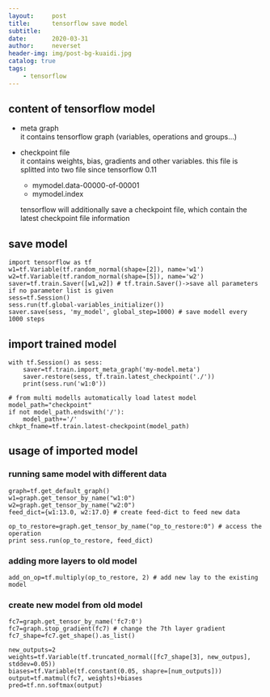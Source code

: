 ```yaml
---
layout:     post
title:      tensorflow save model
subtitle:   
date:       2020-03-31
author:     neverset
header-img: img/post-bg-kuaidi.jpg
catalog: true
tags:
    - tensorflow
---
```


## content of tensorflow model

- meta graph    
    it contains tensorflow graph (variables, operations and groups...)
- checkpoint file   
    it contains weights, bias, gradients and other variables.
    this file is splitted into two file since tensorflow 0.11   
    * mymodel.data-00000-of-00001
    * mymodel.index

    tensorflow will additionally save a checkpoint file, which contain the latest checkpoint file information

## save model

    import tensorflow as tf
    w1=tf.Variable(tf.random_normal(shape=[2]), name='w1')
    w2=tf.Variable(tf.random_normal(shape=[5]), name='w2')
    saver=tf.train.Saver([w1,w2]) # tf.train.Saver()->save all parameters if no parameter list is given
    sess=tf.Session()
    sess.run(tf.global-variables_initializer())
    saver.save(sess, 'my_model', global_step=1000) # save modell every 1000 steps

## import trained model

    with tf.Session() as sess:
        saver=tf.train.import_meta_graph('my-model.meta')
        saver.restore(sess, tf.train.latest_checkpoint('./'))
        print(sess.run('w1:0')) 

    # from multi modells automatically load latest model
    model_path="checkpoint"
    if not model_path.endswith('/'):
        model_path+='/'
    chkpt_fname=tf.train.latest-checkpoint(model_path)


## usage of imported model

### running same model with different data

    graph=tf.get_default_graph()
    w1=graph.get_tensor_by_name("w1:0")
    w2=graph.get_tensor_by_name("w2:0")
    feed_dict={w1:13.0, w2:17.0} # create feed-dict to feed new data

    op_to_restore=graph.get_tensor_by_name("op_to_restore:0") # access the operation 
    print sess.run(op_to_restore, feed_dict)

### adding more layers to old model

    add_on_op=tf.multiply(op_to_restore, 2) # add new lay to the existing model

### create new model from old model

    fc7=graph.get_tensor_by_name('fc7:0')
    fc7=graph.stop_gradient(fc7) # change the 7th layer gradient
    fc7_shape=fc7.get_shape().as_list()

    new_outputs=2
    weights=tf.Variable(tf.truncated_normal([fc7_shape[3], new_outpus], stddev=0.05))
    biases=tf.Variable(tf.constant(0.05, shapre=[num_outputs]))
    output=tf.matmul(fc7, weights)+biases
    pred=tf.nn.softmax(output)








